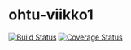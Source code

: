 # ohtu-viikko1
[![Build Status](https://travis-ci.com/Havdon/ohtu-viikko1.svg?token=pLxtKRcupBzCk7ycndb2&branch=master)](https://github.com/Havdon/ohtu-viikko1)
[![Coverage Status](https://coveralls.io/repos/github/Havdon/ohtu-viikko1/badge.svg?branch=master)](https://coveralls.io/github/Havdon/ohtu-viikko1?branch=master)
